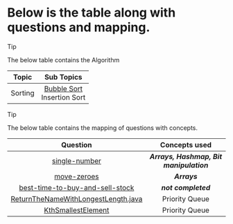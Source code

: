# Below is the table along with questions and mapping.

> [!TIP]
> The below table contains the Algorithm

| **Topic** |                                               **Sub Topics**                                               |
|:---------:|:----------------------------------------------------------------------------------------------------------:|
|  Sorting  | [Bubble Sort](src/main/java/Algorithms/sorting/bubble_sort/bubblesort_Notes.md) </br> Insertion Sort </br> |

> [!TIP]
> The below table contains the mapping of questions with concepts.

|                                                         **Question**                                                         |            **Concepts used**            |
|:----------------------------------------------------------------------------------------------------------------------------:|:---------------------------------------:|
|                          [single-number](https://leetcode.com/problems/single-number/description/)                           | ***Arrays, Hashmap, Bit manipulation*** |
|                            [move-zeroes](https://leetcode.com/problems/move-zeroes/description/)                             |              ***Arrays***               |
|              [best-time-to-buy-and-sell-stock](https://leetcode.com/problems/best-time-to-buy-and-sell-stock/)               |           ***not completed***           |
| [ReturnTheNameWithLongestLength.java](src/main/java/dataStructurePractise/array/sorting/ReturnTheNameWithLongestLength.java) |             Priority Queue              |
|        [KthSmallestElement](src/main/java/dataStructurePractise/array/largestSmallestElement/KthSmallestElement.java)        |             Priority Queue              |